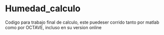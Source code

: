 # Humedad_calculo
Codigo para trabajo final de calculo, este puedeser corrido tanto por matlab como por OCTAVE, incluso en su version online

